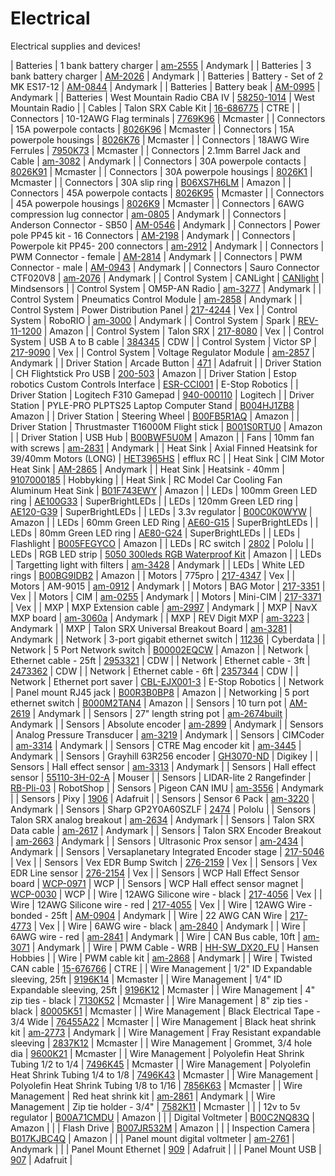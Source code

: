 # Electrical
Electrical supplies and devices!

| Batteries | 1 bank battery charger | [am-2555](http://www.andymark.com/Battery-Charger-1-Bank-6-Amp-p/am-2555.htm) | Andymark | 
| Batteries | 3 bank battery charger | [AM-2026](http://www.andymark.com/Battery-Charger-3-Bank-6-Amp-p/am-2026.htm) | Andymark | 
| Batteries | Battery - Set of 2 MK ES17-12 | [AM-0844](http://www.andymark.com/product-p/am-0844.htm) | Andymark | 
| Batteries | Battery beak | [AM-0995](http://www.andymark.com/product-p/am-0995.htm) | Andymark | 
| Batteries | West Mountain Radio CBA IV | [58250-1014](http://www.westmountainradio.com/product_info.php?products_id=cba4) | West Mountain Radio | 
| Cables | Talon SRX Cable Kit | [16-686775](http://www.ctr-electronics.com/talon-srx-data-cable-kit.html#product_tabs_description_tabbed) | CTRE | 
| Connectors | 10-12AWG Flag terminals | [7769K96](https://www.mcmaster.com/#7769K96) | Mcmaster | 
| Connectors | 15A powerpole contacts | [8026K96](https://www.mcmaster.com/#8026K96) | Mcmaster | 
| Connectors | 15A powerpole housings | [8026K76](https://www.mcmaster.com/#8026K76) | Mcmaster | 
| Connectors | 18AWG Wire Ferrules | [7950K73](https://www.mcmaster.com/#7950K73) | Mcmaster | 
| Connectors | 2.1mm Barrel Jack and Cable | [am-3082](http://www.andymark.com/product-p/am-3082.htm) | Andymark | 
| Connectors | 30A powerpole contacts | [8026K91](https://www.mcmaster.com/#8026K91) | Mcmaster | 
| Connectors | 30A powerpole housings | [8026K1](https://www.mcmaster.com/#8026K1) | Mcmaster | 
| Connectors | 30A slip ring | [B06XS7H6LM](https://www.amazon.com/Logisaf-Wires-600VDC-Generator-Turbine/dp/B06XS7H6LM/ref=sr_1_1?ie=UTF8&qid=1494009561&sr=8-1&keywords=30A+slip+ring) | Amazon | 
| Connectors | 45A powerpole contacts | [8026K95](https://www.mcmaster.com/#8026K95) | Mcmaster | 
| Connectors | 45A powerpole housings | [8026K9](https://www.mcmaster.com/#8026K9) | Mcmaster | 
| Connectors | 6AWG compression lug connector | [am-0805](http://www.andymark.com/product-p/am-0805.htm) | Andymark | 
| Connectors | Anderson Connector - SB50 | [AM-0546](http://www.andymark.com/product-p/am-0546.htm) | Andymark | 
| Connectors | Power pole PP45 kit - 16 Connectors | [AM-2198](http://www.andymark.com/product-p/am-2198.htm) | Andymark | 
| Connectors | Powerpole kit PP45- 200 connectors | [am-2912](http://www.andymark.com/product-p/am-2912.htm) | Andymark | 
| Connectors | PWM Connector - female | [AM-2814](http://www.andymark.com/product-p/am-2814.htm) | Andymark | 
| Connectors | PWM Connector - male | [AM-0943](http://www.andymark.com/product-p/am-0943.htm) | Andymark | 
| Connectors | Sauro Connector CTF020V8 | [am-2076](http://www.andymark.com/product-p/am-2076.htm) | Andymark | 
| Control System | CANLight | [CANlight](http://www.mindsensors.com/frc/181-canlight-led-strip-controller-kit-for-frc-robots) | Mindsensors | 
| Control System | OM5P-AN Radio | [am-3277](http://www.andymark.com/OM5P-AN-p/am-3277.htm) | Andymark | 
| Control System | Pneumatics Control Module | [am-2858](http://www.andymark.com/product-p/am-2858.htm) | Andymark | 
| Control System | Power Distribution Panel | [217-4244](http://www.vexrobotics.com/217-4244.html) | Vex | 
| Control System | RoboRIO | [am-3000](http://www.andymark.com/product-p/am-3000.htm) | Andymark | 
| Control System | Spark | [REV-11-1200](http://www.amazon.com/REV-Robotics-SPARK-Motor-Controller/dp/B0187YCAFI/ref=sr_1_1?ie=UTF8&qid=1460666761&sr=8-1&keywords=rev+robotics+spark) | Amazon | 
| Control System | Talon SRX | [217-8080](http://www.vexrobotics.com/217-8080.html) | Vex | 
| Control System | USB A to B cable | [384345](https://www.cdw.com/shop/products/StarTech.com-15-ft-USB-2.0-A-to-B-Cable-M-M/384345.aspx?pfm=srh) | CDW | 
| Control System | Victor SP | [217-9090](http://www.vexrobotics.com/vexpro/motors-electronics/217-9090.html) | Vex | 
| Control System | Voltage Regulator Module | [am-2857](http://www.andymark.com/product-p/am-2857.htm) | Andymark | 
| Driver Station | Arcade Button | [471](https://www.adafruit.com/products/471) | Adafruit | 
| Driver Station | CH Flightstick Pro USB | [200-503](http://www.amazon.com/CH-Products-Flightstick-4-Button-Hatswitch/dp/B00006B84V) | Amazon | 
| Driver Station | Estop robotics Custom Controls Interface | [ESR-CCI001](https://www.estoprobotics.com/estore/index.php?_a=viewProd&productId=33) | E-Stop Robotics | 
| Driver Station | Logitech F310 Gamepad | [940-000110](http://gaming.logitech.com/en-us/product/f310-gamepad) | Logitech | 
| Driver Station | PYLE-PRO PLPTS25 Laptop Computer Stand | [B004HJ1ZB8](https://www.amazon.com/PYLE-PRO-PLPTS25-Laptop-Computer-Stand/dp/B004HJ1ZB8/ref=sr_1_12?ie=UTF8&qid=1472517376&sr=8-12&keywords=laptop+stand) | Amazon | 
| Driver Station | Steering Wheel | [B00FB5R1AQ](http://www.amazon.com/Thrustmaster-VG-Ferrari-Racing-Wheel-PlayStation/dp/B00FB5R1AQ) | Amazon | 
| Driver Station | Thrustmaster T16000M Flight stick | [B001S0RTU0](https://www.amazon.com/Hercules-2960706-Thrustmaster-T-16000M-Flight/dp/B001S0RTU0) | Amazon | 
| Driver Station | USB Hub | [B00BWF5U0M](http://www.amazon.com/Sabrent-4-Port-Individual-Switches-HB-UMLS/dp/B00BWF5U0M?ie=UTF8&psc=1&redirect=true&ref_=oh_aui_detailpage_o05_s00) | Amazon | 
| Fans | 10mm fan with screws | [am-2831](http://www.andymark.com/product-p/am-2831.htm) | Andymark | 
| Heat Sink | Axial Finned Heatsink for 39/40mm Motors (LONG) | [HET3965HS](http://www.effluxrc.com/Axial-Finned-Heatsink-for-39-40mm-Motors-LONG-HET3965HS.htm) | efflux RC | 
| Heat Sink | CIM Motor Heat Sink | [AM-2865](http://www.andymark.com/product-p/am-2865.htm) | Andymark | 
| Heat Sink | Heatsink - 40mm | [9107000185](http://hobbyking.com/hobbyking/store/__38007__Dr_Mad_Thrust_Series_Alloy_Motor_Heat_Sink_for_40mm_size_motor.html) | Hobbyking | 
| Heat Sink | RC Model Car Cooling Fan Aluminum Heat Sink | [B01F743EWY](https://www.amazon.com/gp/product/B01F743EWY/ref=oh_aui_detailpage_o00_s00?ie=UTF8&psc=1) | Amazon | 
| LEDs | 100mm Green LED ring | [AE100G33](https://www.superbrightleds.com/moreinfo/led-headlight-accent-lights/led-halo-angel-eye-headlight-accent-lights/49/) | SuperBrightLEDs | 
| LEDs | 120mm Green LED ring | [AE120-G39](https://www.superbrightleds.com/moreinfo/led-headlight-accent-lights/led-halo-angel-eye-headlight-accent-lights/49/) | SuperBrightLEDs | 
| LEDs | 3.3v regulator | [B00C0K0WYW](http://www.amazon.com/DROK-Waterproof-Converter-Step-down-Transformer/dp/B00C0K0WYW?ie=UTF8&psc=1&redirect=true&ref_=oh_aui_detailpage_o02_s00) | Amazon | 
| LEDs | 60mm Green LED Ring | [AE60-G15](https://www.superbrightleds.com/moreinfo/led-headlight-accent-lights/led-halo-angel-eye-headlight-accent-lights/49/) | SuperBrightLEDs | 
| LEDs | 80mm Green LED ring | [AE80-G24](https://www.superbrightleds.com/moreinfo/led-headlight-accent-lights/led-halo-angel-eye-headlight-accent-lights/49/) | SuperBrightLEDs | 
| LEDs | Flashlight | [B005FEGYCO](http://www.amazon.com/Adjustable-Flashlight-Batteries-Included-Flashlights/dp/B005FEGYCO?ie=UTF8&psc=1&redirect=true&ref_=oh_aui_detailpage_o02_s00) | Amazon | 
| LEDs | RC switch | [2802](https://www.pololu.com/product/2802) | Pololu | 
| LEDs | RGB LED strip | [5050 300leds RGB Waterproof Kit](http://www.amazon.com/SUPERNIGHT%C2%AE-Waterproof-Flexible-strip-Changing/dp/B00ASHQQKI/ref=pd_sim_267_6?ie=UTF8&dpID=51I81qkiPIL&dpSrc=sims&preST=_AC_UL160_SR160%2C160_&refRID=1ECDJT9BT157EBWQWHD7) | Amazon | 
| LEDs | Targetting light with filters | [am-3428](http://www.andymark.com/Targeting-Light-with-Filters-p/am-3428.htm) | Andymark | 
| LEDs | White LED rings | [B00BG9IDB2](http://www.amazon.com/uxcell%C2%AE-60mm-1210-Angel-White/dp/B00BG9IDB2/ref=sr_1_6?ie=UTF8&qid=1460412308&sr=8-6&keywords=led+ring) | Amazon | 
| Motors | 775pro | [217-4347](http://www.vexrobotics.com/vexpro/all/new-for-2016/217-4347.html) | Vex | 
| Motors | AM-9015 | [am-0912](http://www.andymark.com/product-p/am-0912.htm) | Andymark | 
| Motors | BAG Motor | [217-3351](http://www.vexrobotics.com/217-3351.html) | Vex | 
| Motors | CIM | [am-0255](http://www.andymark.com/CIM-motor-FIRST-p/am-0255.htm) | Andymark | 
| Motors | Mini-CIM | [217-3371](http://www.vexrobotics.com/217-3371.html) | Vex | 
| MXP | MXP Extension cable | [am-2997](http://www.andymark.com/product-p/am-2997.htm) | Andymark | 
| MXP | NavX MXP board | [am-3060a](http://www.andymark.com/product-p/am-3060a.htm) | Andymark | 
| MXP | REV Digit MXP | [am-3223](http://www.andymark.com/REV-p/am-3223.htm) | Andymark | 
| MXP | Talon SRX Universal Breakout Board | [am-3281](http://www.andymark.com/product-p/am-3281.htm) | Andymark | 
| Network | 3-port gigabit ethernet switch | [11236](http://www.cyberdata.net/voip/011236v/) | Cyberdata | 
| Network | 5 Port Network switch | [B00002EQCW](http://www.amazon.com/NETGEAR-ProSAFE-FS105NA-5-Port-Ethernet/dp/B00002EQCW?ie=UTF8&*Version*=1&*entries*=0) | Amazon | 
| Network | Ethernet cable - 25ft | [2953321](https://www.cdw.com/shop/products/StarTech.com-25-ft-Black-Snagless-Cat6-UTP-Patch-Cable-ETL-Verified/2953321.aspx?pfm=srh) | CDW | 
| Network | Ethernet cable - 3ft | [2473362](https://www.cdw.com/shop/products/StarTech.com-3-ft-Black-Snagless-Cat6-UTP-Patch-Cable-ETL-Verified/2473362.aspx?pfm=srh) | CDW | 
| Network | Ethernet cable - 6ft | [2357344](https://www.cdw.com/shop/products/StarTech.com-Snagless-Cat-5e-UTP-Patch-Cable-patch-cable-6-ft-black/2357344.aspx?enkwrd=startech.com%206ft%20black%20snagless&pfm=gln) | CDW | 
| Network | Ethernet port saver | [CBL-EJX001-3](https://www.estoprobotics.com/estore/index.php?_a=viewProd&productId=28) | E-Stop Robotics | 
| Network | Panel mount RJ45 jack | [B00R3B0BP8](https://www.amazon.com/gp/product/B00R3B0BP8/ref=oh_aui_detailpage_o00_s00?ie=UTF8&psc=1) | Amazon | 
| Networking | 5 port ethernet switch | [B000M2TAN4](https://www.amazon.com/TRENDnet-Unmanaged-GREENnet-Ethernet-TE100-S5/dp/B000M2TAN4/ref=sr_1_9?s=electronics&ie=UTF8&qid=1467927447&sr=1-9&keywords=tp+link+5+port+switch) | Amazon | 
| Sensors | 10 turn pot | [AM-2619](http://www.andymark.com/product-p/am-2619.htm) | Andymark | 
| Sensors | 27" length string pot | [am-2674built](http://www.andymark.com/product-p/am-2674built.htm) | Andymark | 
| Sensors | Absolute encoder | [am-2899](http://www.andymark.com/product-p/am-2899.htm) | Andymark | 
| Sensors | Analog Pressure Transducer | [am-3219](http://www.andymark.com/product-p/am-3219.htm) | Andymark | 
| Sensors | CIMCoder | [am-3314](http://www.andymark.com/encoder-p/am-3314.htm) | Andymark | 
| Sensors | CTRE Mag encoder kit | [am-3445](http://www.andymark.com/SRX-MAG-Encoder-p/am-3445.htm) | Andymark | 
| Sensors | Grayhill 63R256 encoder | [GH3070-ND](http://www.digikey.com/product-search/en?mpart=63R256&vendor=136) | Digikey | 
| Sensors | Hall effect sensor | [am-3313](http://www.andymark.com/Electrical-p/am-3313.htm) | Andymark | 
| Sensors | Hall effect sensor | [55110-3H-02-A](http://www.mouser.com/Search/ProductDetail.aspx?R=55110-3H-02-Avirtualkey58530000virtualkey934-551103H02A) | Mouser | 
| Sensors | LIDAR-lite 2 Rangefinder | [RB-Pli-03](http://www.robotshop.com/en/lidar-lite-2-laser-rangefinder-pulsedlight.html?gclid=CLi29bvg880CFQgzaQodcHAIUQ) | RobotShop | 
| Sensors | Pigeon CAN IMU | [am-3556](http://www.andymark.com/product-p/am-3556.htm) | Andymark | 
| Sensors | Pixy | [1906](https://www.adafruit.com/products/1906) | Adafruit | 
| Sensors | Sensor 6 Pack | [am-3220](http://www.andymark.com/robot-sensor-6-pack-p/am-3220.htm) | Andymark | 
| Sensors | Sharp GP2Y0A60SZLF | [2474](https://www.pololu.com/product/2474) | Pololu | 
| Sensors | Talon SRX analog breakout | [am-2634](http://www.andymark.com/product-p/am-2634.htm) | Andymark | 
| Sensors | Talon SRX Data cable | [am-2617](http://www.andymark.com/product-p/am-2617.htm) | Andymark | 
| Sensors | Talon SRX Encoder Breakout | [am-2663](http://www.andymark.com/product-p/am-2633.htm) | Andymark | 
| Sensors | Ultrasonic Prox sensor | [am-2434](http://www.andymark.com/product-p/am-2434.htm) | Andymark | 
| Sensors | Versaplanetary Integrated Encoder stage | [217-5046](http://www.vexrobotics.com/vexpro/all/new-for-2016/217-5046.html) | Vex | 
| Sensors | Vex EDR Bump Switch | [276-2159](http://www.vexrobotics.com/vexedr/products/view-all/276-2159.html) | Vex | 
| Sensors | Vex EDR Line sensor | [276-2154](http://www.vexrobotics.com/vexedr/products/view-all/276-2154.html) | Vex | 
| Sensors | WCP Hall Effect Sensor board | [WCP-0971](http://www.wcproducts.net/sensors) | WCP | 
| Sensors | WCP Hall effect sensor magnet | [WCP-0030](http://www.wcproducts.net/sensors) | WCP | 
| Wire | 12AWG Silicone wire - black | [217-4056](http://www.vexrobotics.com/vexpro/motors-electronics/siliconewire.html) | Vex | 
| Wire | 12AWG Silicone wire - red | [217-4055](http://www.vexrobotics.com/vexpro/motors-electronics/siliconewire.html) | Vex | 
| Wire | 12AWG Wire - bonded - 25ft | [AM-0904](http://www.andymark.com/product-p/am-0904.htm) | Andymark | 
| Wire | 22 AWG CAN Wire | [217-4773](http://www.vexrobotics.com/electricalwire.html) | Vex | 
| Wire | 6AWG wire - black | [am-2840](http://www.andymark.com/product-p/am-2840.htm) | Andymark | 
| Wire | 6AWG wire - red | [am-2841](http://www.andymark.com/product-p/am-2841.htm) | Andymark | 
| Wire | CAN Bus cable, 10ft | [am-3071](http://www.andymark.com/product-p/am-3071.htm) | Andymark | 
| Wire | PWM Cable - WRB | [HH-SW_DX20_FU](http://www.hansenhobbies.com/products/connectors/wire/servo/sw_dx20_fu/) | Hansen Hobbies | 
| Wire | PWM cable kit | [am-2868](http://www.andymark.com/Electronic-p/am-2868.htm) | Andymark | 
| Wire | Twisted CAN cable | [15-676766](http://www.ctr-electronics.com/cabling/can-bus-cable-10ft.html) | CTRE | 
| Wire Management | 1/2" ID Expandable sleeving, 25ft | [9196K14](https://www.mcmaster.com/#9196K14) | Mcmaster | 
| Wire Management | 1/4" ID Expandable sleeving, 25ft | [9196K12](https://www.mcmaster.com/#9196K12) | Mcmaster | 
| Wire Management | 4" zip ties - black | [7130K52](https://www.mcmaster.com/#7130K52) | Mcmaster | 
| Wire Management | 8" zip ties - black | [80005K51](https://www.mcmaster.com/#80005K51) | Mcmaster | 
| Wire Management | Black Electrical Tape - 3/4 Wide | [76455A22](https://www.mcmaster.com/#76455A22) | Mcmaster | 
| Wire Management | Black heat shrink kit | [am-2773](http://www.andymark.com/product-p/am-2773.htm) | Andymark | 
| Wire Management | Fray Resistant expandable sleeving | [2837K12](https://www.mcmaster.com/#2837K12) | Mcmaster | 
| Wire Management | Grommet, 3/4 hole dia | [9600K21](https://www.mcmaster.com/#9600K21) | Mcmaster | 
| Wire Management | Polyolefin Heat Shrink Tubing 1/2 to 1/4 | [7496K45](https://www.mcmaster.com/#7496K45) | Mcmaster | 
| Wire Management | Polyolefin Heat Shrink Tubing 1/4 to 1/8 | [7496K43](https://www.mcmaster.com/#7496K43) | Mcmaster | 
| Wire Management | Polyolefin Heat Shrink Tubing 1/8 to 1/16 | [7856K63](https://www.mcmaster.com/#7856K63) | Mcmaster | 
| Wire Management | Red heat shrink kit | [am-2861](http://www.andymark.com/product-p/am-2861.htm) | Andymark | 
| Wire Management | Zip tie holder - 3/4"  | [7582K11](https://www.mcmaster.com/#7582K11) | Mcmaster | 
|  | 12v to 5v regulator | [B00A71CMDU](http://www.amazon.com/Nextrox-Converter-Power-Supply-Module/dp/B00A71CMDU) | Amazon | 
|  | Digital Voltmeter | [B00C2NQ83Q](https://www.amazon.com/gp/product/B00C2NQ83Q/ref=oh_aui_detailpage_o06_s02?ie=UTF8&psc=1) | Amazon | 
|  | Flash Drive | [B007JR532M](http://www.amazon.com/SanDisk-Cruzer-Frustration-Free-Packaging--SDCZ36-032G-AFFP/dp/B007JR532M/ref=sr_1_4/184-8691838-0573153?s=pc&ie=UTF8&qid=1464978802&sr=1-4&keywords=flash+drive) | Amazon | 
|  | Inspection Camera | [B017KJBC4Q](http://www.amazon.com/dp/B017KJBC6O/ref=wl_it_dp_o_pC_nS_ttl?_encoding=UTF8&colid=2XT0GWNE6P95G&coliid=I22HQW092I6L7E&psc=1) | Amazon | 
|  | Panel mount digital voltmeter | [am-2761](http://www.andymark.com/product-p/am-2761.htm) | Andymark | 
|  | Panel Mount Ethernet | [909](https://www.adafruit.com/products/909) | Adafruit | 
|  | Panel Mount USB | [907](https://www.adafruit.com/products/907) | Adafruit | 
